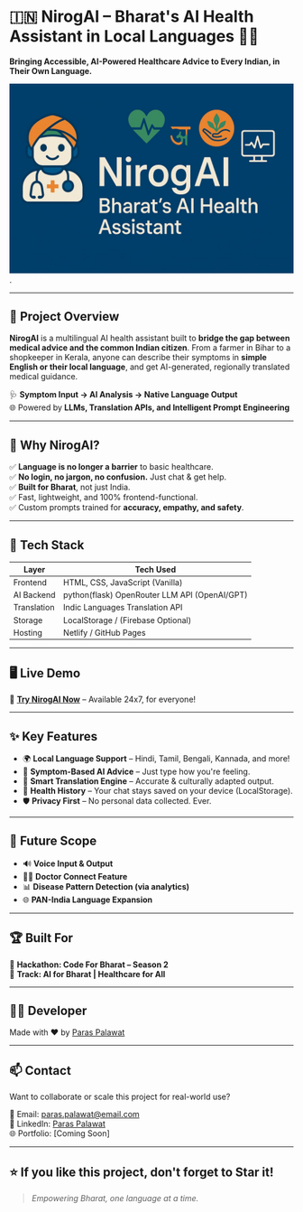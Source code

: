 # 🇮🇳 NirogAI – Bharat's AI Health Assistant in Local Languages 🤖💬

**Bringing Accessible, AI-Powered Healthcare Advice to Every Indian, in Their Own Language.**

![NirogAI Banner](https://github.com/paraspalawat/Nirog-AI/blob/main/A_digital_vector_graphic_banner_showcases_NirogAI%2C.png.jpeg).



---

## 🚀 Project Overview

**NirogAI** is a multilingual AI health assistant built to **bridge the gap between medical advice and the common Indian citizen**. From a farmer in Bihar to a shopkeeper in Kerala, anyone can describe their symptoms in **simple English or their local language**, and get AI-generated, regionally translated medical guidance.

🩺 **Symptom Input → AI Analysis → Native Language Output**  
🌐 Powered by **LLMs, Translation APIs, and Intelligent Prompt Engineering**

---

## 🌟 Why NirogAI?

✅ **Language is no longer a barrier** to basic healthcare.  
✅ **No login, no jargon, no confusion.** Just chat & get help.  
✅ **Built for Bharat**, not just India.  
✅ Fast, lightweight, and 100% frontend-functional.  
✅ Custom prompts trained for **accuracy, empathy, and safety**.

---

## 🧠 Tech Stack

| Layer | Tech Used |
|-------|-----------|
| Frontend | HTML, CSS, JavaScript (Vanilla) |
| AI Backend | python(flask) OpenRouter LLM API (OpenAI/GPT) |
| Translation | Indic Languages Translation API |
| Storage | LocalStorage / (Firebase Optional) |
| Hosting | Netlify / GitHub Pages |

---

## 🖥️ Live Demo

🔗 [**Try NirogAI Now**](https://nirogai.netlify.app/) – Available 24x7, for everyone!

---

## ✨ Key Features

- 🌍 **Local Language Support** – Hindi, Tamil, Bengali, Kannada, and more!
- 💬 **Symptom-Based AI Advice** – Just type how you're feeling.
- 🔄 **Smart Translation Engine** – Accurate & culturally adapted output.
- 📜 **Health History** – Your chat stays saved on your device (LocalStorage).
- 🛡️ **Privacy First** – No personal data collected. Ever.





---

## 🔮 Future Scope

- 🔊 **Voice Input & Output**  
- 🧑‍⚕️ **Doctor Connect Feature**  
- 📊 **Disease Pattern Detection (via analytics)**  
- 🌐 **PAN-India Language Expansion**

---

## 🏆 Built For

🎯 **Hackathon: Code For Bharat – Season 2**  
📍 **Track: AI for Bharat | Healthcare for All**

---

## 👨‍💻 Developer

Made with ❤️ by [Paras Palawat](https://github.com/paras-palawat)

---

## 📫 Contact

Want to collaborate or scale this project for real-world use?

📧 Email: paras.palawat@email.com  
🔗 LinkedIn: [Paras Palawat](https://linkedin.com/in/paras-palawat)  
🌐 Portfolio: [Coming Soon]

---

## ⭐ If you like this project, don't forget to Star it!  
> _Empowering Bharat, one language at a time._

